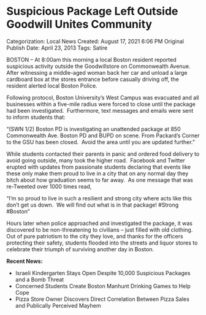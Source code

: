 # Suspicious Package Left Outside Goodwill Unites Community

Categorization: Local News
Created: August 17, 2021 6:06 PM
Original Publish Date: April 23, 2013
Tags: Satire

BOSTON – At 8:00am this morning a local Boston resident reported suspicious activity outside the Goodwillstore on Commonwealth Avenue.  After witnessing a middle-aged woman back her car and unload a large cardboard box at the stores entrance before casually driving off, the resident alerted local Boston Police.

Following protocol, Boston University’s West Campus was evacuated and all businesses within a five-mile radius were forced to close until the package had been investigated.  Furthermore, text messages and emails were sent to inform students that:

“(SWN 1/2) Boston PD is investigating an unattended package at 850 Commonwealth Ave. Boston PD and BUPD on scene. From Packard’s Corner to the GSU has been closed.  Avoid the area until you are updated further.”

While students contacted their parents in panic and ordered food delivery to avoid going outside, many took the higher road.  Facebook and Twitter erupted with updates from passionate students declaring that events like these only make them proud to live in a city that on any normal day they bitch about how graduation seems to far away.  As one message that was re-Tweeted over 1000 times read,

“I’m so proud to live in such a resilient and strong city where acts like this don’t get us down.  We will find out what is in that package! #Strong #Boston”

Hours later when police approached and investigated the package, it was discovered to be non-threatening to civilians – just filled with old clothing.  Out of pure patriotism to the city they love, and thanks for the officers protecting their safety, students flooded into the streets and liquor stores to celebrate their triumph of surviving another day in Boston.

**Recent News:**

- Israeli Kindergarten Stays Open Despite 10,000 Suspicious Packages and a Bomb Threat
- Concerned Students Create Boston Manhunt Drinking Games to Help Cope
- Pizza Store Owner Discovers Direct Correlation Between Pizza Sales and Publically Perceived Mayhem